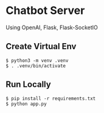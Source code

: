 # Chatbot Server
Using OpenAI, Flask, Flask-SocketIO

## Create Virtual Env
```commandline
$ python3 -m venv .venv
$ . .venv/bin/activate
```
## Run Locally
```commandline
$ pip install -r requirements.txt
$ python app.py
```
